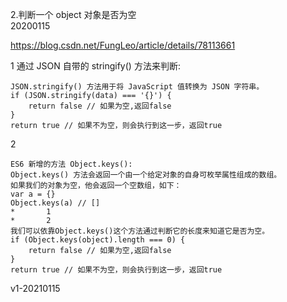 2.判断一个 object 对象是否为空  
20200115  

https://blog.csdn.net/FungLeo/article/details/78113661

1
通过 JSON 自带的 stringify() 方法来判断:  
```
JSON.stringify() 方法用于将 JavaScript 值转换为 JSON 字符串。
if (JSON.stringify(data) === '{}') {
    return false // 如果为空,返回false
}
return true // 如果不为空，则会执行到这一步，返回true
```

2  
```
ES6 新增的方法 Object.keys():
Object.keys() 方法会返回一个由一个给定对象的自身可枚举属性组成的数组。
如果我们的对象为空，他会返回一个空数组，如下：
var a = {}
Object.keys(a) // []
* 		1
* 		2
我们可以依靠Object.keys()这个方法通过判断它的长度来知道它是否为空。
if (Object.keys(object).length === 0) {
    return false // 如果为空,返回false
}
return true // 如果不为空，则会执行到这一步，返回true
```

v1-20210115